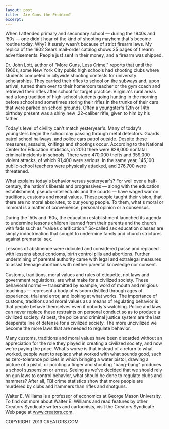 ```yaml
---
layout: post
title:  Are Guns the Problem?
excerpt:
---
```


When I attended primary and secondary school — during the 1940s and '50s — one didn't hear of the kind of shooting mayhem that's become routine today. Why? It surely wasn't because of strict firearm laws. My replica of the 1902 Sears mail-order catalog shows 35 pages of firearm advertisements. People just sent in their money, and a firearm was shipped.

Dr. John Lott, author of "More Guns, Less Crime," reports that until the 1960s, some New York City public high schools had shooting clubs where students competed in citywide shooting contests for university scholarships. They carried their rifles to school on the subways and, upon arrival, turned them over to their homeroom teacher or the gym coach and retrieved their rifles after school for target practice. Virginia's rural areas had a long tradition of high-school students going hunting in the morning before school and sometimes storing their rifles in the trunks of their cars that were parked on school grounds. Often a youngster's 12th or 14th birthday present was a shiny new .22-caliber rifle, given to him by his father.

Today's level of civility can't match yesteryear's. Many of today's youngsters begin the school day passing through metal detectors. Guards patrol school hallways, and police cars patrol outside. Despite these measures, assaults, knifings and shootings occur. According to the National Center for Education Statistics, in 2010 there were 828,000 nonfatal criminal incidents in schools. There were 470,000 thefts and 359,000 violent attacks, of which 91,400 were serious. In the same year, 145,100 public-school teachers were physically attacked, and 276,700 were threatened.

What explains today's behavior versus yesteryear's? For well over a half-century, the nation's liberals and progressives — along with the education establishment, pseudo-intellectuals and the courts — have waged war on traditions, customs and moral values. These people taught their vision, that there are no moral absolutes, to our young people. To them, what's moral or immoral is a matter of convenience, personal opinion or a consensus.

During the '50s and '60s, the education establishment launched its agenda to undermine lessons children learned from their parents and the church with fads such as "values clarification." So-called sex education classes are simply indoctrination that sought to undermine family and church strictures against premarital sex.

 Lessons of abstinence were ridiculed and considered passé and replaced with lessons about condoms, birth control pills and abortions. Further undermining of parental authority came with legal and extralegal measures to assist teenage abortions with neither parental knowledge nor consent.

Customs, traditions, moral values and rules of etiquette, not laws and government regulations, are what make for a civilized society. These behavioral norms — transmitted by example, word of mouth and religious teachings — represent a body of wisdom distilled through ages of experience, trial and error, and looking at what works. The importance of customs, traditions and moral values as a means of regulating behavior is that people behave themselves even if nobody's watching. Police and laws can never replace these restraints on personal conduct so as to produce a civilized society. At best, the police and criminal justice system are the last desperate line of defense for a civilized society. The more uncivilized we become the more laws that are needed to regulate behavior.

Many customs, traditions and moral values have been discarded without an appreciation for the role they played in creating a civilized society, and now we're paying the price. What's worse is that instead of a return to what worked, people want to replace what worked with what sounds good, such as zero-tolerance policies in which bringing a water pistol, drawing a picture of a pistol, or pointing a finger and shouting "bang-bang" produces a school suspension or arrest. Seeing as we've decided that we should rely on gun laws to control behavior, what should be done to regulate clubs and hammers? After all, FBI crime statistics show that more people are murdered by clubs and hammers than rifles and shotguns.

Walter E. Williams is a professor of economics at George Mason University. To find out more about Walter E. Williams and read features by other Creators Syndicate writers and cartoonists, visit the Creators Syndicate Web page at www.creators.com.

COPYRIGHT 2013 CREATORS.COM
